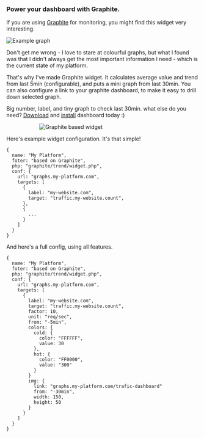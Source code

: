 ### Power your dashboard with __Graphite__.

If you are using [Graphite](http://graphite.wikidot.com) for monitoring,
you might find this widget very interesting.

<img class="column1 right" src="/images/blog/graphite-graph.png" title="Example graph"/>

Don't get me wrong - I love to stare at colourful graphs, but what I
found was that I didn't always get the most important information I 
need - which is the current state of my platform.

That's why I've made Graphite widget. It calculates average value
and trend from last 5min (configurable), and puts a mini graph from 
last 30min. You can also configure a link to your graphite dashboard,
to make it easy to drill down selected graph. 

Big number, label, and tiny graph to check last 30min. what else do you
need? [Download](http://get.hoborglabs.com/dashboard/dashboard.phar)
and [install](https://gist.github.com/1512137) dashboard today :)

<img class="columns2 center" src="/images/blog/widget-graphite-trend.png" title="Graphite based widget" style="margin-left: 86px;" />

Here's example widget configuration. It's that simple!
~~~~
{
  name: "My Platform",
  foter: "based on Graphite",
  php: "graphite/trend/widget.php",
  conf: {
    url: "graphs.my-platform.com",
    targets: [
      {
        label: "my-website.com",
        target: "traffic.my-website.count",
      },
      {
        ...
      }
    ]
  }
}
~~~~

And here's a full config, using all features.
~~~~
{
  name: "My Platform",
  foter: "based on Graphite",
  php: "graphite/trend/widget.php",
  conf: {
    url: "graphs.my-platform.com",
    targets: [
      {
        label: "my-website.com",
        target: "traffic.my-website.count",
        factor: 10,
        unit: "req/sec",
        from: "-5min",
        colors: {
          cold: {
            color: "FFFFFF",
            value: 30
          },
          hot: {
            color: "FF0000",
            value: "300"
          }
        }
        img: {
          link: "graphs.my-platform.com/trafic-dashboard"
          from: "-30min",
          width: 150,
          height: 50
        }
      }
    ]
  }
}
~~~~